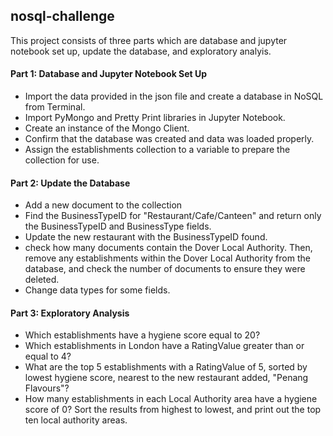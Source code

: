 ## nosql-challenge
This project consists of three parts which are database and jupyter notebook set up, update the database, and exploratory analyis.

#### Part 1: Database and Jupyter Notebook Set Up
- Import the data provided in the json file and create a database in NoSQL
 from Terminal.
- Import PyMongo and Pretty Print libraries in Jupyter Notebook.
- Create an instance of the Mongo Client.
- Confirm that the database was created and data was loaded properly.
- Assign the establishments collection to a variable to prepare the collection for use.

#### Part 2: Update the Database
- Add a new document to the collection
- Find the BusinessTypeID for "Restaurant/Cafe/Canteen" and return only the BusinessTypeID and BusinessType fields.
- Update the new restaurant with the BusinessTypeID found.
- check how many documents contain the Dover Local Authority. Then, remove any establishments within the Dover Local Authority from the database, and check the number of documents to ensure they were deleted.
- Change data types for some fields.

#### Part 3: Exploratory Analysis
- Which establishments have a hygiene score equal to 20?
- Which establishments in London have a RatingValue greater than or equal to 4?
- What are the top 5 establishments with a RatingValue of 5, sorted by lowest hygiene score, nearest to the new restaurant added, "Penang Flavours"?
- How many establishments in each Local Authority area have a hygiene score of 0? Sort the results from highest to lowest, and print out the top ten local authority areas.
